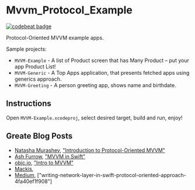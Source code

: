 # Mvvm_Protocol_Example

[![codebeat badge](https://codebeat.co/badges/75daa704-de95-4880-8f95-c3a6812e7429)](https://codebeat.co/projects/github-com-vanyaland-mvvm-example-master)

Protocol-Oriented MVVM example apps.

Sample projects:
* `MVVM-Example`  - A list of Product screen that has Many Product – put your app Product List!
* `MVVM-Generic`  - A Top Apps application, that presents fetched apps using generics approach.
* `MVVM-Greeting` - A person greeting app, shows name and birthdate.

## Instructions 
Open `MVVM-Example.xcodeproj`, select desired target, build and run, enjoy!

## Greate Blog Posts
* [Natasha Murashev](https://www.natashatherobot.com/), ["Introduction to Protocol-Oriented MVVM"](https://realm.io/news/doios-natasha-murashev-protocol-oriented-mvvm/)
* [Ash Furrow](http://artsy.github.io/), ["MVVM in Swift"](http://artsy.github.io/blog/2015/09/24/mvvm-in-swift/)
* [objc.io](https://www.objc.io/), ["Intro to MVVM"](https://www.objc.io/issues/13-architecture/mvvm/)
* [Mackis](https://github.com/Mackis/NetworkLayer), 
* [Medium](https://medium.com/flawless-app-stories/writing-network-layer-in-swift-protocol-oriented-approach-4fa40ef1f908),  ["writing-network-layer-in-swift-protocol-oriented-approach-4fa40ef1f908"]

